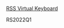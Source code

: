 

[RSS Virtual Keyboard](https://github.com/rolling-scopes-school/tasks/blob/master/tasks/virtual-keyboard/virtual-keyboard-en.md)

 RS2022Q1
